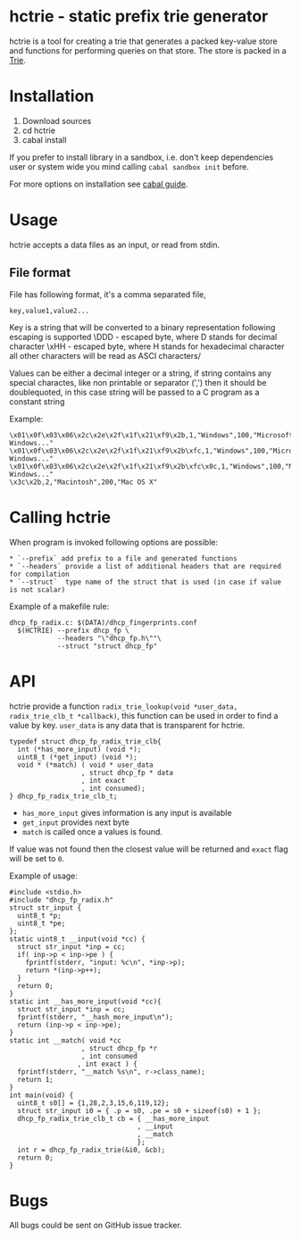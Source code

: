 hctrie - static prefix trie generator
=====================================

hctrie is a tool for creating a trie that generates
a packed key-value store and functions for performing
queries on that store. The store is packed in a [Trie](http://en.wikipedia.org/wiki/Trie).

# Installation

1. Download sources
2. cd hctrie
3. cabal install

If you prefer to install library in a sandbox, i.e. don't
keep dependencies user or system wide you mind calling
`cabal sandbox init` before.

For more options on installation see [cabal guide](https://www.haskell.org/cabal/users-guide/).

# Usage

hctrie accepts a data files as an input, or read from stdin.

## File format
File has following format, it's a comma separated file, 

    key,value1,value2...

Key is a string that will be converted to a binary representation
following escaping is supported
  \DDD - escaped byte, where D stands for decimal character
  \xHH - escaped byte, where H stands for hexadecimal character
all other characters will be read as ASCI characters/

Values can be either a decimal integer or a string, if string
contains any special charactes, like non printable or separator (',')
then it should be doublequoted, in this case string will be passed
to a C program as a constant string

Example:

    \x01\x0f\x03\x06\x2c\x2e\x2f\x1f\x21\xf9\x2b,1,"Windows",100,"Microsoft Windows..."
    \x01\x0f\x03\x06\x2c\x2e\x2f\x1f\x21\xf9\x2b\xfc,1,"Windows",100,"Microsoft Windows..."
    \x01\x0f\x03\x06\x2c\x2e\x2f\x1f\x21\xf9\x2b\xfc\x0c,1,"Windows",100,"Microsoft Windows..."
    \x3c\x2b,2,"Macintosh",200,"Mac OS X"

# Calling hctrie
When program is invoked following options are possible:

    * `--prefix` add prefix to a file and generated functions
    * `--headers` provide a list of additional headers that are required for compilation
    * `--struct`  type name of the struct that is used (in case if value is not scalar)

Example of a makefile rule:

    dhcp_fp_radix.c: $(DATA)/dhcp_fingerprints.conf
      $(HCTRIE) --prefix dhcp_fp \
                --headers "\"dhcp_fp.h\""\
                --struct "struct dhcp_fp"


# API

hctrie provide a function `radix_trie_lookup(void *user_data, radix_trie_clb_t *callback)`,
this function can be used in order to find a value by key. `user_data` is any data that
is transparent for hctrie.

```
typedef struct dhcp_fp_radix_trie_clb{
  int (*has_more_input) (void *);
  uint8_t (*get_input) (void *);
  void * (*match) ( void * user_data
                  , struct dhcp_fp * data
                  , int exact
                  , int consumed);
} dhcp_fp_radix_trie_clb_t;
```

  * `has_more_input` gives information is any input is available
  * `get_input` provides next byte
  * `match` is called once a values is found.

If value was not found then the closest value will be returned and `exact`
flag will be set to `0`.

Example of usage:

```
#include <stdio.h>
#include "dhcp_fp_radix.h"
struct str_input {
  uint8_t *p;
  uint8_t *pe;
};
static uint8_t __input(void *cc) {
  struct str_input *inp = cc;
  if( inp->p < inp->pe ) {
    fprintf(stderr, "input: %c\n", *inp->p);
    return *(inp->p++);
  }
  return 0;
}
static int __has_more_input(void *cc){
  struct str_input *inp = cc;
  fprintf(stderr, "__hash_more_input\n");
  return (inp->p < inp->pe);
}
static int __match( void *cc
                  , struct dhcp_fp *r
                  , int consumed
                 , int exact ) {
  fprintf(stderr, "__match %s\n", r->class_name);
  return 1;
}
int main(void) {
  uint8_t s0[] = {1,28,2,3,15,6,119,12};
  struct str_input i0 = { .p = s0, .pe = s0 + sizeof(s0) + 1 };
  dhcp_fp_radix_trie_clb_t cb = { __has_more_input
                                , __input
                                , __match
                                };
  int r = dhcp_fp_radix_trie(&i0, &cb);
  return 0;
}
```

# Bugs

All bugs could be sent on GitHub issue tracker.
